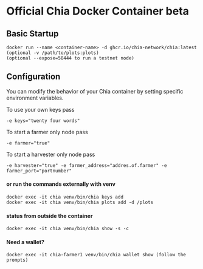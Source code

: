 # Official Chia Docker Container beta

## Basic Startup
```
docker run --name <container-name> -d ghcr.io/chia-network/chia:latest
(optional -v /path/to/plots:plots)
(optional --expose=58444 to run a testnet node)
```

## Configuration

You can modify the behavior of your Chia container by setting specific environment variables.

To use your own keys pass
```
-e keys="twenty four words"
```

To start a farmer only node pass
```
-e farmer="true"
```

To start a harvester only node pass
```
-e harvester="true" -e farmer_address="addres.of.farmer" -e farmer_port="portnumber"
```

#### or run the commands externally with venv
```
docker exec -it chia venv/bin/chia keys add
docker exec -it chia venv/bin/chia plots add -d /plots
```

#### status from outside the container

```
docker exec -it chia venv/bin/chia show -s -c
```

#### Need a wallet?
```
docker exec -it chia-farmer1 venv/bin/chia wallet show (follow the prompts)
```
